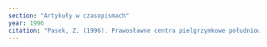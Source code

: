 ```yaml
---
section: "Artykuły w czasopismach"
year: 1996
citation: "Pasek, Z. (1996). Prawosławne centra pielgrzymkowe południowych Bałkanów. Studia Religiologica, 29, 165-176."
---
```

